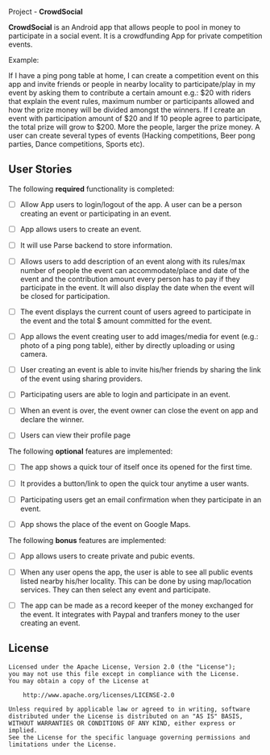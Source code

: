  Project - **CrowdSocial**

**CrowdSocial** is an Android app that allows people to pool in money to participate in a social event. It is a crowdfunding App for private competition events.

Example:

If I have a ping pong table at home, I can create a competition event on this app and invite friends or people in nearby locality to participate/play in my event by asking them to contribute a certain amount e.g.: $20 with riders that explain the event rules, maximum number or participants allowed and how the prize money will be divided amongst the winners. If I create an event with participation amount of $20 and If 10 people agree to participate, the total prize will grow to $200. More the people, larger the prize money. A user can create several types of events (Hacking competitions, Beer pong parties, Dance competitions, Sports etc).

## User Stories

The following **required** functionality is completed:

* [ ] Allow App users to login/logout of the app. A user can be a person creating an event or participating in an event.
* [ ] App allows users to create an event.
* [ ] It will use Parse backend to store information.
* [ ] Allows users to add description of an event along with its rules/max number of people the event can accommodate/place and date of the event and the contribution amount every person has to pay if they participate in the event. It will also display the date when the event will be closed for participation.
* [ ] The event displays the current count of users agreed to participate in the event and the total $ amount committed for the event.
* [ ] App allows the event creating user to add images/media for event (e.g.: photo of a ping pong table), either by directly uploading or using camera.
* [ ] User creating an event is able to invite his/her friends by sharing the link of the event using sharing providers.
* [ ] Participating users are able to login and participate in an event.
* [ ] When an event is over, the event owner can close the event on app and declare the winner.
* [ ] Users can view their profile page


The following **optional** features are implemented:

* [ ] The app shows a quick tour of itself once its opened for the first time.
* [ ] It provides a button/link to open the quick tour anytime a user wants.
* [ ] Participating users get an email confirmation when they participate in an event.
* [ ] App shows the place of the event on Google Maps.


The following **bonus** features are implemented:

* [ ] App allows users to create private and pubic events.
* [ ] When any user opens the app, the user is able to see all public events listed nearby his/her locality. This can be done by using map/location services. They can then select any event and participate.
* [ ] The app can be made as a record keeper of the money exchanged for the event. It integrates with Paypal and tranfers money to the user creating an event.


## License

    Licensed under the Apache License, Version 2.0 (the "License");
    you may not use this file except in compliance with the License.
    You may obtain a copy of the License at

        http://www.apache.org/licenses/LICENSE-2.0

    Unless required by applicable law or agreed to in writing, software
    distributed under the License is distributed on an "AS IS" BASIS,
    WITHOUT WARRANTIES OR CONDITIONS OF ANY KIND, either express or implied.
    See the License for the specific language governing permissions and
    limitations under the License.
